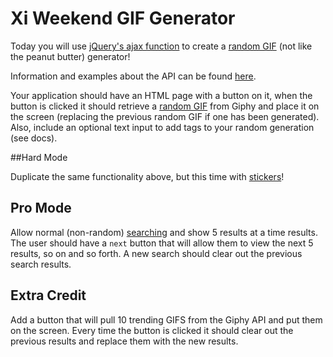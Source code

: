 # Xi Weekend GIF Generator

Today you will use [jQuery's ajax function](http://api.jquery.com/jquery.ajax/) to create a [random GIF](https://github.com/Giphy/GiphyAPI#random-endpoint) (not like the peanut butter) generator!

Information and examples about the API can be found [here](https://github.com/Giphy/GiphyAPI).

Your application should have an HTML page with a button on it, when the button is clicked it should retrieve a [random GIF](https://github.com/Giphy/GiphyAPI#random-endpoint) from Giphy and place it on the screen (replacing the previous random GIF if one has been generated). Also, include an optional text input to add tags to your random generation (see docs).

##Hard Mode

Duplicate the same functionality above, but this time with [stickers](https://github.com/Giphy/GiphyAPI#giphy-sticker-api)!

## Pro Mode

Allow normal (non-random) [searching](https://github.com/Giphy/GiphyAPI#sticker-search-endpoint) and show 5 results at a time results. The user should have a `next` button that will allow them to view the next 5 results, so on and so forth. A new search should clear out the previous search results.

## Extra Credit

Add a button that will pull 10 trending GIFS from the Giphy API and put them on the screen. Every time the button is clicked it should clear out the previous results and replace them with the new results.

